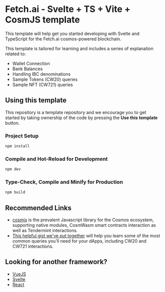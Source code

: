 # Fetch.ai -  Svelte + TS + Vite + CosmJS template

This template will help get you started developing with Svelte and TypeScript for the Fetch.ai cosmos-powered blockchain.

This template is tailored for learning and includes a series of explanation related to:
- Wallet Connection
- Bank Balances
- Handling IBC denominations
- Sample Tokens (CW20) queries
- Sample NFT (CW721) queries


## Using this template
This repository is a template repository and we encourage you to get started by taking ownership of the code by pressing the **Use this template** button.


### Project Setup

```sh
npm install
```


### Compile and Hot-Reload for Development

```sh
npm dev
```


### Type-Check, Compile and Minify for Production

```sh
npm build
```


## Recommended Links
- [cosmjs](https://github.com/cosmos/cosmjs) is the prevalent Javascript library for the Cosmos ecosystem, supporting native modules, CosmWasm smart contracts interaction as well as Tendermint interactions.
- [This helpful gist we've put together](https://gist.github.com/MBeliou/b0e4b7d4876fd49632358466486ae6c3) will help you learn some of the most common queries you'll need for your dApps, including CW20 and CW721 interactions. 


## Looking for another framework?
- [VueJS](https://github.com/Azoyalabs/cosmos-fetch-vuejs)
- [Svelte](https://github.com/Azoyalabs/cosmos-fetch-svelte)
- [React](https://github.com/Azoyalabs/cosmos-fetch-react)